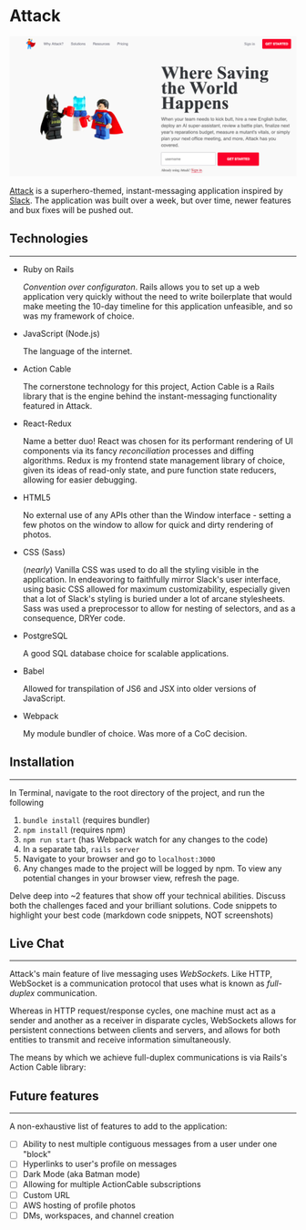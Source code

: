 # Attack
<kbd>![Splash Page](app/assets/images/splash.png)</kbd>

[Attack](https://attackslack.herokuapp.com) is a superhero-themed, instant-messaging application inspired by [Slack](https://slack.com). The application was built over a week, but over time, newer features and bux fixes will be pushed out.


## Technologies
---
- Ruby on Rails

    _Convention over configuraton_. Rails allows you to set up a web application very quickly without the need to write boilerplate that would make meeting the 10-day timeline for this application unfeasible, and so was my framework of choice.

- JavaScript (Node.js)

  The language of the internet.

- Action Cable

  The cornerstone technology for this project, Action Cable is a Rails library that is the engine behind the instant-messaging functionality featured in Attack.
  
- React-Redux

  Name a better duo! React was chosen for its performant rendering of UI components via its fancy _reconciliation_ processes and diffing algorithms. Redux is my frontend state management library of choice, given its ideas of read-only state, and pure function state reducers, allowing for easier debugging.

- HTML5

  No external use of any APIs other than the Window interface - setting a few photos on the window to allow for quick and dirty rendering of photos.
- CSS (Sass)

  (_nearly_) Vanilla CSS was used to do all the styling visible in the application. In endeavoring to faithfully mirror Slack's user interface, using basic CSS allowed for maximum customizability, especially given that a lot of Slack's styling is buried under a lot of arcane stylesheets. Sass was used a preprocessor to allow for nesting of selectors, and as a consequence, DRYer code.
- PostgreSQL
  
  A good SQL database choice for scalable applications.

- Babel

  Allowed for transpilation of JS6 and JSX into older versions of JavaScript.

- Webpack

  My module bundler of choice. Was more of a CoC decision.


## Installation
---
In Terminal, navigate to the root directory of the project, and run the following

1. `bundle install` (requires bundler)
2. `npm install` (requires npm)
3. `npm run start` (has Webpack watch for any changes to the code)
4. In a separate tab, `rails server`
5. Navigate to your browser and go to `localhost:3000`
6. Any changes made to the project will be logged by npm. To view any potential changes in your browser view, refresh the page.


Delve deep into ~2 features that show off your technical abilities. Discuss both the challenges faced and your brilliant solutions.
Code snippets to highlight your best code (markdown code snippets, NOT screenshots)

## Live Chat
---
Attack's main feature of live messaging uses *WebSocket*s. Like HTTP, WebSocket is a communication protocol that uses what is known as _full-duplex_ communication.

 Whereas in HTTP request/response cycles, one machine must act as a sender and another as a receiver in disparate cycles, WebSockets allows for persistent connections between clients and servers, and allows for both entities to transmit and receive information simultaneously.

The means by which we achieve full-duplex communications is via Rails's Action Cable library:


## Future features
---
A non-exhaustive list of features to add to the application:

- [ ] Ability to nest multiple contiguous messages from a user under one "block"
- [ ] Hyperlinks to user's profile on messages
- [ ] Dark Mode (aka Batman mode)
- [ ] Allowing for multiple ActionCable subscriptions
- [ ] Custom URL
- [ ] AWS hosting of profile photos
- [ ] DMs, workspaces, and channel creation